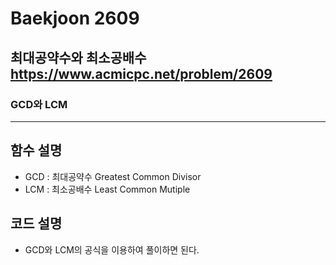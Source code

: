 Baekjoon 2609
=============
최대공약수와 최소공배수 <https://www.acmicpc.net/problem/2609>
---------------
### GCD와 LCM
- - -
## 함수 설명
- GCD : 최대공약수 Greatest Common Divisor
- LCM : 최소공배수 Least Common Mutiple
## 코드 설명
- GCD와 LCM의 공식을 이용하여 풀이하면 된다.